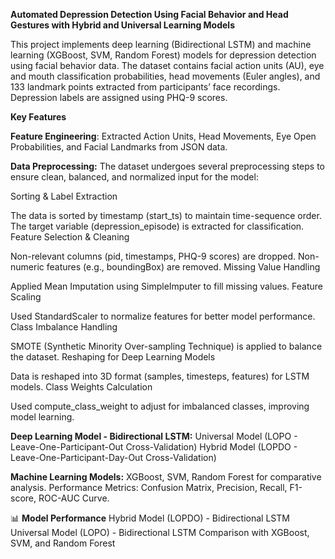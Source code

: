 **Automated Depression Detection Using Facial
 Behavior and Head Gestures with Hybrid and
 Universal Learning Models**


This project implements deep learning (Bidirectional LSTM) and machine learning (XGBoost, SVM, Random Forest) models for depression detection using facial behavior data. The dataset contains facial action units (AU), eye and mouth classification probabilities, head movements (Euler angles), and 133 landmark points extracted from participants’ face recordings. Depression labels are assigned using PHQ-9 scores.

**Key Features**

**Feature Engineering**: Extracted Action Units, Head Movements, Eye Open Probabilities, and Facial Landmarks from JSON data.

**Data Preprocessing:**
The dataset undergoes several preprocessing steps to ensure clean, balanced, and normalized input for the model:

Sorting & Label Extraction

The data is sorted by timestamp (start_ts) to maintain time-sequence order.
The target variable (depression_episode) is extracted for classification.
Feature Selection & Cleaning

Non-relevant columns (pid, timestamps, PHQ-9 scores) are dropped.
Non-numeric features (e.g., boundingBox) are removed.
Missing Value Handling

Applied Mean Imputation using SimpleImputer to fill missing values.
Feature Scaling

Used StandardScaler to normalize features for better model performance.
Class Imbalance Handling

SMOTE (Synthetic Minority Over-sampling Technique) is applied to balance the dataset.
Reshaping for Deep Learning Models

Data is reshaped into 3D format (samples, timesteps, features) for LSTM models.
Class Weights Calculation

Used compute_class_weight to adjust for imbalanced classes, improving model learning.

**Deep Learning Model - Bidirectional LSTM:**
Universal Model (LOPO - Leave-One-Participant-Out Cross-Validation)
Hybrid Model (LOPDO - Leave-One-Participant-Day-Out Cross-Validation)

**Machine Learning Models:**
XGBoost, SVM, Random Forest for comparative analysis.
Performance Metrics: Confusion Matrix, Precision, Recall, F1-score, ROC-AUC Curve.

📊 **Model Performance**
Hybrid Model (LOPDO) - Bidirectional LSTM
Universal Model (LOPO) - Bidirectional LSTM
Comparison with XGBoost, SVM, and Random Forest
